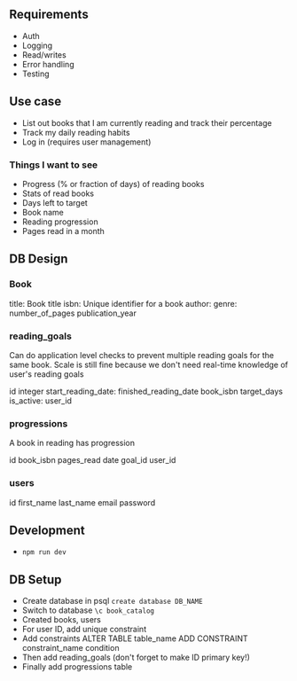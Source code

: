 ## Requirements

-   Auth
-   Logging
-   Read/writes
-   Error handling
-   Testing

## Use case

-   List out books that I am currently reading and track their percentage
-   Track my daily reading habits
-   Log in (requires user management)

### Things I want to see

-   Progress (% or fraction of days) of reading books
-   Stats of read books
-   Days left to target
-   Book name
-   Reading progression
-   Pages read in a month

## DB Design

### Book

title: Book title
isbn: Unique identifier for a book
author:
genre:
number_of_pages
publication_year

### reading_goals

Can do application level checks to prevent multiple reading goals for the same book. Scale is still fine because we don't need real-time knowledge of user's reading goals

id integer
start_reading_date:
finished_reading_date
book_isbn
target_days
is_active:
user_id

### progressions

A book in reading has progression

id
book_isbn
pages_read
date
goal_id
user_id

### users

id
first_name
last_name
email
password

## Development

-   `npm run dev`

## DB Setup

-   Create database in psql `create database DB_NAME`
-   Switch to database `\c book_catalog`
-   Created books, users
-   For user ID, add unique constraint
-   Add constraints ALTER TABLE table_name ADD CONSTRAINT constraint_name condition
-   Then add reading_goals (don't forget to make ID primary key!)
-   Finally add progressions table
